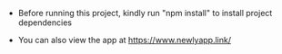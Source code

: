 - Before running this project, kindly run "npm install" to install project dependencies

- You can also view the app at https://www.newlyapp.link/

